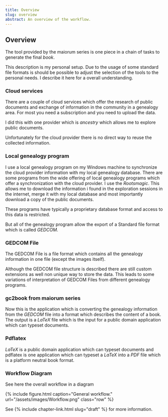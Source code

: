 ```yaml
---
title: Overview
slug: overview
abstract: An overview of the workflow.
---
```


<!--

``` plantuml 

@startuml

cloud  "Ancestry"  #lightblue { 
  [Ancestry Portal] #lightblue 
} 

node "Computer" {
  [RootMagic] #lightyellow
  [g2book] #lightyellow
 folder "GEDCOM" #lightgreen {
 }
 folder "TEX File" #lightgreen {
 }
 [pdflatex] #lightyellow
 folder "PDF File" #lightgreen {
 }  
}

[Ancestry Portal] -down-> [RootMagic] : Synchronize Data
[RootMagic] -right-> [GEDCOM] : Export GEDCOM File
[GEDCOM] -down-> [g2book] : Convert GEDCOM Files 
[g2book] -right-> [TEX File] : Export Latex File
[TEX File] -down-> [pdflatex] : Typeset the Latex input
[pdflatex] -right-> [PDF File] : Generate Book as PDF
@enduml
```
-->

## Overview

The tool provided by the maiorum series is one piece in a chain of tasks to generate the final *book*.

This description is my personal setup. Due to the usage of some standard file formats is should be possible to adjust the selection of the tools to the personal needs. I describe it here for a overall understanding.

### Cloud services

There are a couple of cloud services which offer the research of public documents and exchange of information in the community in a genealogy area. For most you need a subscription and you need to upload the data.

I did this with one provider which is *ancestry* which allows me to explore public documents.

Unfortunately for the cloud provider there is no direct way to reuse the collected information.

### Local genealogy program

I use a local genealogy program on my Windows machine to synchronize the cloud provider information with my local genealogy database. There are some programs from the wide offering of local genealogy programs which offer a synchronization with the cloud provider. I use the *Rootsmagic*.  This allows me to download the information i found in the exploration sessions in the internet, merge it with my local database and most importantly download a copy of the public documents.

These programs have typically a proprietary database format and access to this data is restricted.

But all of the genealogy program allow the export of a Standard file format which is called *GEDCOM*.

### GEDCOM File

The GEDCOM File is a file format which contains all the genealogy information in one file (except the images itself).

Although the GEDCOM file structure is described there are still custom extensions as well non unique way to store the data. This leads to some variations of interpretation of GEDCOM Files from different genealogy programs.

### gc2book from maiorum series

Now this is the application which is converting the genealogy information from the *GEDCOM* file into a format which describes the content of a book. The output is a *LaTeX* file which is the input for a public domain application which can typeset documents.

### Pdflatex

*LaTeX* is a public domain application which can typeset documents and pdflatex is one application which can typeset a *LaTeX* into a *PDF* file which is a platform neutral book format.

### Workflow Diagram

See here the overall workflow in a diagram

{% include figure.html
    caption="General workflow."
    url="/assets/images/Workflow.png"
    class="row"
%}

See {% include chapter-link.html slug="draft" %} for more information.

<!-- ---
```
This file is located at: {{ page.path }}
```
--- -->